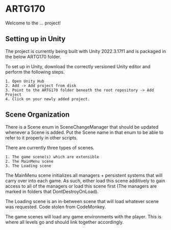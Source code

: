 # ARTG170

Welcome to the ... project!

## Setting up in Unity
The project is currently being built with Unity 2022.3.17f1 and is packaged in the below ARTG170 folder.

To set up in Unity, download the correctly versioned Unity editor and perform the following steps.
```
1. Open Unity Hub
2. Add -> Add project from disk
3. Point to the ARTG170 folder beneath the root repository -> Add Project
4. Click on your newly added project.
```
## Scene Organization
There is a Scene enum in SceneChangeManager that should be updated whenever a Scene is added. Put the Scene name in that enum to be able to refer to it properly in other scripts.


There are currently three types of scenes.
```
1. The game scene(s) which are extensible
2. The MainMenu scene
3. The Loading scene
```
The MainMenu scene initializes all managers + persistent systems that will carry over into each game. As such, either load this scene additively to gain access to all of the managers or load this scene first (The managers are marked in folders that DontDestroyOnLoad).

The Loading scene is an in-between scene that will load whatever scene was requested. Code stolen from CodeMonkey.

The game scenes will load any game environments with the player. This is where all levels go and should link together accordingly.